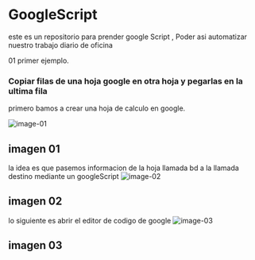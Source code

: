 # GoogleScript
este es un repositorio para prender google Script , Poder asi automatizar nuestro trabajo diario de oficina

01 primer ejemplo.
### Copiar filas de una hoja google en otra hoja y  pegarlas en la ultima fila

primero bamos a crear una hoja de calculo en google.


![image-01](https://drive.google.com/uc?export=view&id=1ZVjTlR8UEIjaBJrTlmoVQ7_meNnSM1aW)

## imagen 01
la idea es que pasemos informacion de la hoja llamada bd a la llamada destino mediante un googleScript
![image-02](https://drive.google.com/uc?export=view&id=1nbKwkARvDCQ7_cOHbDNiy8ZB9Hry2T5b)

## imagen 02
lo siguiente es abrir el editor de codigo de google
![image-03](https://drive.google.com/uc?export=view&id=1WmmKrhUX91wDdzAg0tctXpgFjNuGQn0y)

## imagen 03


